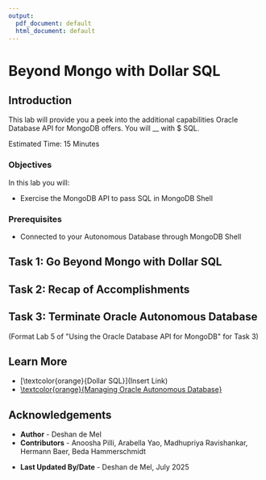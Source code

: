 ```yaml
---
output: 
  pdf_document: default
  html_document: default
---
```


# Beyond Mongo with Dollar SQL

## Introduction

This lab will provide you a peek into the additional capabilities Oracle Database API for MongoDB offers. You will __ with $ SQL.

Estimated Time: 15 Minutes

### Objectives

In this lab you will:

* Exercise the MongoDB API to pass SQL in MongoDB Shell

### Prerequisites

* Connected to your Autonomous Database through MongoDB Shell

## Task 1: Go Beyond Mongo with Dollar SQL

## Task 2: Recap of Accomplishments

## Task 3: Terminate Oracle Autonomous Database

(Format Lab 5 of "Using the Oracle Database API for MongoDB" for Task 3)

## Learn More

* [\textcolor{orange}{Dollar SQL}](Insert Link)
* [\textcolor{orange}{Managing Oracle Autonomous Database}](https://docs.oracle.com/en-us/iaas/exadata/doc/adb-managing-adb.html#GUID-A00BC3BB-3AE6-4FBF-AEAF-2D9C14CD1D9A)

## Acknowledgements

* **Author** - Deshan de Mel
* **Contributors** -  Anoosha Pilli, Arabella Yao, Madhupriya Ravishankar, Hermann Baer, Beda Hammerschmidt
- **Last Updated By/Date** - Deshan de Mel, July 2025
